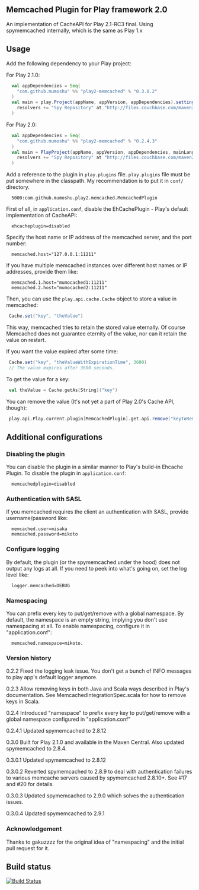 Memcached Plugin for Play framework 2.0
---------------------------------------

An implementation of CacheAPI for Play 2.1-RC3 final.
Using spymemcached internally, which is the same as Play 1.x

## Usage

Add the following dependency to your Play project:

For Play 2.1.0:

```scala
  val appDependencies = Seq(
    "com.github.mumoshu" %% "play2-memcached" % "0.3.0.2"
  )
  val main = play.Project(appName, appVersion, appDependencies).settings(
    resolvers += "Spy Repository" at "http://files.couchbase.com/maven2" // required to resolve `spymemcached`, the plugin's dependency.
  )
```

For Play 2.0:

```scala
  val appDependencies = Seq(
    "com.github.mumoshu" %% "play2-memcached" % "0.2.4.3"
  )
  val main = PlayProject(appName, appVersion, appDependencies, mainLang = SCALA).settings(
    resolvers += "Spy Repository" at "http://files.couchbase.com/maven2" // required to resolve `spymemcached`, the plugin's dependency.
  )
```

Add a reference to the plugin in `play.plugins` file.
`play.plugins` file must be put somewhere in the classpath.
My recommendation is to put it in `conf/` directory.

```
  5000:com.github.mumoshu.play2.memcached.MemcachedPlugin
```

First of all, in `application.conf`, disable the EhCachePlugin - Play's default implementation of CacheAPI:

```
  ehcacheplugin=disabled
```

Specify the host name or IP address of the memcached server, and the port number:

```
  memcached.host="127.0.0.1:11211"
```

If you have multiple memcached instances over different host names or IP addresses, provide them like:

```
  memcached.1.host="mumocached1:11211"
  memcached.2.host="mumocached2:11211"
```

Then, you can use the `play.api.cache.Cache` object to store a value in memcached:

```scala
 Cache.set("key", "theValue")
```

This way, memcached tries to retain the stored value eternally.
Of course Memcached does not guarantee eternity of the value, nor can it retain the value on restart.

If you want the value expired after some time:

```scala
 Cache.set("key", "theValueWithExpirationTime", 3600)
 // The value expires after 3600 seconds.
```

To get the value for a key:

```scala
 val theValue = Cache.getAs[String]("key")
```

You can remove the value (It's not yet a part of Play 2.0's Cache API, though):

```scala
 play.api.Play.current.plugin[MemcachedPlugin].get.api.remove("keyToRemove")
```

## Additional configurations

### Disabling the plugin

You can disable the plugin in a similar manner to Play's build-in Ehcache Plugin.
To disable the plugin in `application.conf`:

```
  memcachedplugin=disabled
```

### Authentication with SASL

If you memcached requires the client an authentication with SASL, provide username/password like:

```
  memcached.user=misaka
  memcached.password=mikoto
```

### Configure logging

By default, the plugin (or the spymemcached under the hood) does not output any logs at all.
If you need to peek into what's going on, set the log level like:

```
  logger.memcached=DEBUG
```

### Namespacing

You can prefix every key to put/get/remove with a global namespace.
By default, the namespace is an empty string, implying you don't use namespacing at all.
To enable namespacing, configure it in "application.conf":

```
  memcached.namespace=mikoto.
```

### Version history

0.2.2 Fixed the logging leak issue. You don't get a bunch of INFO messages to play app's default logger anymore.

0.2.3 Allow removing keys in both Java and Scala ways described in Play's documentation. See MemcachedIntegrationSpec.scala for how to remove keys in Scala.

0.2.4 Introduced "namespace" to prefix every key to put/get/remove with a global namespace configured in "application.conf"

0.2.4.1 Updated spymemcached to 2.8.12

0.3.0 Built for Play 2.1.0 and available in the Maven Central. Also updated spymemcached to 2.8.4.

0.3.0.1 Updated spymemcached to 2.8.12

0.3.0.2 Reverted spymemcached to 2.8.9 to deal with authentication failures to various memcache servers caused by spymemcached 2.8.10+. See #17 and #20 for details.

0.3.0.3 Updated spymemcached to 2.9.0 which solves the authentication issues.

0.3.0.4 Updated spymemcached to 2.9.1

### Acknowledgement

Thanks to gakuzzzz for the original idea of "namespacing" and the initial pull request for it.

## Build status

[![Build Status](https://secure.travis-ci.org/mumoshu/play2-memcached.png)](http://travis-ci.org/mumoshu/play2-memcached)
